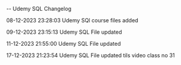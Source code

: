 -- Udemy SQL Changelog

08-12-2023 23:28:03 Udemy SQl course files added

09-12-2023 23:15:13 Udemy SQL File updated

11-12-2023 21:55:00 Udemy SQL File updated

17-12-2023 21:23:54 Udemy SQL File updated tils video class no 31